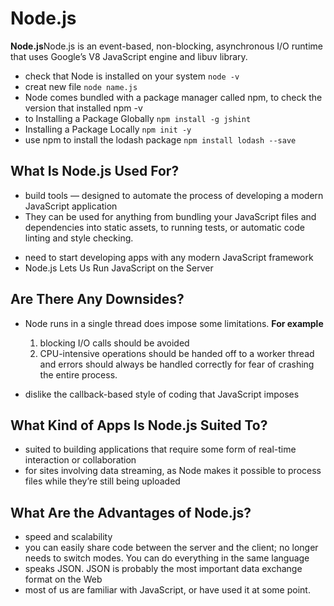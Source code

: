 # Node.js
**Node.js**Node.js is an event-based, non-blocking, asynchronous I/O runtime that uses Google’s V8 JavaScript engine and libuv library.

* check that Node is installed on your system ``node -v``
* creat new file ``node name.js``
*  Node comes bundled with a package manager called npm, to check the version that installed npm -v
*  to Installing a Package Globally ``npm install -g jshint``
* Installing a Package Locally ``npm init -y``
* use npm to install the lodash package  ``npm install lodash --save``

## What Is Node.js Used For?
-  build tools — designed to automate the process of developing a modern JavaScript application
- They can be used for anything from bundling your JavaScript files and dependencies into static assets, to running tests, or automatic code linting and style checking.
* need to start developing apps with any modern JavaScript framework 
* Node.js Lets Us Run JavaScript on the Server

## Are There Any Downsides?
* Node runs in a single thread does impose some limitations. **For example**
  1.  blocking I/O calls should be avoided
  2. CPU-intensive operations should be handed off to a worker thread and errors should always be handled correctly for fear of crashing the entire process.

* dislike the callback-based style of coding that JavaScript imposes 

## What Kind of Apps Is Node.js Suited To?
* suited to building applications that require some form of real-time interaction or collaboration
* for sites involving data streaming, as Node makes it possible to process files while they’re still being uploaded

## What Are the Advantages of Node.js?
*  speed and scalability
* you can easily share code between the server and the client;  no longer needs to switch modes. You can do everything in the same language
*  speaks JSON. JSON is probably the most important data exchange format on the Web
*  most of us are familiar with JavaScript, or have used it at some point. 